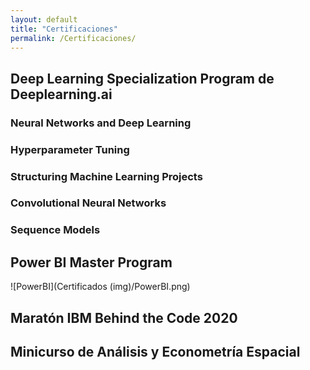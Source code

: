 ```yaml
---
layout: default
title: "Certificaciones"
permalink: /Certificaciones/
---
```


## Deep Learning Specialization Program de Deeplearning.ai


### Neural Networks and Deep Learning


### Hyperparameter Tuning


### Structuring Machine Learning Projects


### Convolutional Neural Networks


### Sequence Models


## Power BI Master Program
![PowerBI](Certificados (img)/PowerBI.png)

## Maratón IBM Behind the Code 2020


## Minicurso de Análisis y Econometría Espacial

